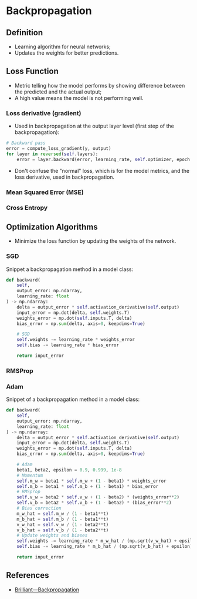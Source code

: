 # Backpropagation

## Definition

- Learning algorithm for neural networks;
- Updates the weights for better predictions.

## Loss Function

- Metric telling how the model performs by showing difference between the
  predicted and the actual output;
- A high value means the model is not performing well.

### Loss derivative (gradient)

- Used in backpropagation at the output layer level (first step of the
  backpropagation):

```python
# Backward pass
error = compute_loss_gradient(y, output)
for layer in reversed(self.layers):
    error = layer.backward(error, learning_rate, self.optimizer, epoch + 1)
```

- Don't confuse the "normal" loss, which is for the model metrics, and the loss
  derivative, used in backpropagation.

### Mean Squared Error (MSE)

### Cross Entropy

## Optimization Algorithms

- Minimize the loss function by updating the weights of the network.

### SGD

Snippet a backpropagation method in a model class:

```python
def backward(
    self,
    output_error: np.ndarray,
    learning_rate: float
) -> np.ndarray:
    delta = output_error * self.activation_derivative(self.output)
    input_error = np.dot(delta, self.weights.T)
    weights_error = np.dot(self.inputs.T, delta)
    bias_error = np.sum(delta, axis=0, keepdims=True)

    # SGD
    self.weights -= learning_rate * weights_error
    self.bias -= learning_rate * bias_error

    return input_error
```

### RMSProp

### Adam

Snippet of a backpropagation method in a model class:

```python
def backward(
    self,
    output_error: np.ndarray,
    learning_rate: float
) -> np.ndarray:
    delta = output_error * self.activation_derivative(self.output)
    input_error = np.dot(delta, self.weights.T)
    weights_error = np.dot(self.inputs.T, delta)
    bias_error = np.sum(delta, axis=0, keepdims=True)

    # Adam
    beta1, beta2, epsilon = 0.9, 0.999, 1e-8
    # Momentum
    self.m_w = beta1 * self.m_w + (1 - beta1) * weights_error
    self.m_b = beta1 * self.m_b + (1 - beta1) * bias_error
    # RMSprop
    self.v_w = beta2 * self.v_w + (1 - beta2) * (weights_error**2)
    self.v_b = beta2 * self.v_b + (1 - beta2) * (bias_error**2)
    # Bias correction
    m_w_hat = self.m_w / (1 - beta1**t)
    m_b_hat = self.m_b / (1 - beta1**t)
    v_w_hat = self.v_w / (1 - beta2**t)
    v_b_hat = self.v_b / (1 - beta2**t)
    # Update weights and biases
    self.weights -= learning_rate * m_w_hat / (np.sqrt(v_w_hat) + epsilon)
    self.bias -= learning_rate * m_b_hat / (np.sqrt(v_b_hat) + epsilon)

    return input_error
```

## References

- [Brilliant—Backpropagation](https://brilliant.org/wiki/backpropagation/)

```

```
